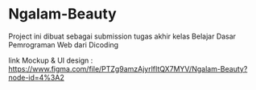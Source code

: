 # Ngalam-Beauty
Project ini dibuat sebagai submission tugas akhir kelas Belajar Dasar Pemrograman Web dari Dicoding

link Mockup & UI design : https://www.figma.com/file/PTZg9amzAjyrlfItQX7MYV/Ngalam-Beauty?node-id=4%3A2
